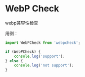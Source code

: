 # WebP Check

webp兼容性检查

用例：

```js
import WebPCheck from 'webpcheck';

if (WebPCheck) {
    console.log('support');
} else {
    console.log('not support');
}
```